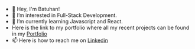 - 👋 Hey, I'm Batuhan!
- 👀 I’m interested in Full-Stack Development.
- 🌱 I’m currently learning Javascript and React.
- Here is the link to my portfolio where all my recent projects can be found in my <a href="https://www.batuhan-satilmis.com//"> Portfolio <a>
- 📫 Here is how to reach me on <a href="https://www.linkedin.com/in/batuhansatilmis-184609261//"> Linkedin </a>

<!---
batuhan-satilmis/batuhan-satilmis is a ✨ special ✨ repository because its `README.md` (this file) appears on your GitHub profile.
You can click the Preview link to take a look at your changes.
--->
